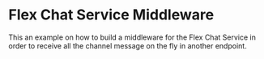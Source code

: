 # Flex Chat Service Middleware

This an example on how to build a middleware for the Flex Chat Service in order to receive all the channel message on the fly in another endpoint. 
